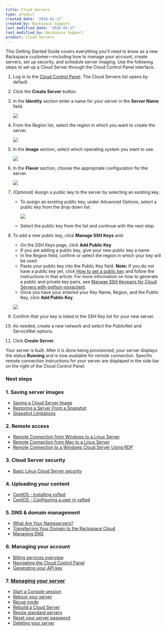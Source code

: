 ```yaml
---
title: Cloud Servers
type: product
created_date: '2016-01-17'
created_by: Rackspace Support
last_modified_date: '2016-01-17'
last_modified_by: Rackspace Support
product: Cloud Servers
---
```


This Getting Started Guide covers everything you'll need to know as a
new Rackspace customer&mdash;including how to manage your account, create
servers, set up security, and schedule server imaging.
Use the following steps to set up a Cloud Server through the Cloud
Control Panel interface.

1.  Log in to the [Cloud Control
    Panel](https://mycloud.rackspace.com). The Cloud Servers list opens
    by default.
2.  Click the **Create Server** button.
3.  In the **Identity** section enter a name for your server in
    the **Server Name** field.

      ![](https://8026b2e3760e2433679c-fffceaebb8c6ee053c935e8915a3fbe7.ssl.cf2.rackcdn.com/field/image/Screen%20Shot%202015-01-14%20at%209.12.15%20AM.png)

4.  From the Region list, select the region in which you want to create
    the server.

    ![](https://8026b2e3760e2433679c-fffceaebb8c6ee053c935e8915a3fbe7.ssl.cf2.rackcdn.com/field/image/Screen%20Shot%202015-01-14%20at%209.13.25%20AM.png)
     
5.  In the **Image** section, select which operating system you want to
    use.

    ![](https://8026b2e3760e2433679c-fffceaebb8c6ee053c935e8915a3fbe7.ssl.cf2.rackcdn.com/field/image/Screen%20Shot%202015-01-14%20at%209.15.30%20AM.png)
     
6.  In the **Flavor** section, choose the appropriate configuration for
    the server.

    ![](https://8026b2e3760e2433679c-fffceaebb8c6ee053c935e8915a3fbe7.ssl.cf2.rackcdn.com/field/image/Screen%20Shot%202015-01-14%20at%209.16.55%20AM.png)
7.  *(Optional)* Assign a public key to the server by selecting an
    existing key.
     
    -   To assign an existing public key, under Advanced Options, select
        a public key from the drop down list.

        ![](https://8026b2e3760e2433679c-fffceaebb8c6ee053c935e8915a3fbe7.ssl.cf2.rackcdn.com/field/image/Screen%20Shot%202015-01-14%20at%209.18.41%20AM.png)

    -   Select the public key from the list and continue with the
        next step.

8.  To add a new public key, click **Manage SSH Keys** and:

    -   On the SSH Keys page, click **Add Public Key**
    -   If you are adding a public key, give your new public key a name
    -   In the Region field, confirm or select the region in which your
        key will be used
    -   Paste your public key into the Public Key field.
        **Note:** If you do not have a public key yet, click [How to get
        a public
        key](/how-to/connecting-to-a-server-using-ssh-on-linux-or-mac-os)
        and follow the instructions in that article.
                  For more information on how to generate a public and
        private key pairs, see
                  [Manage SSH Keypairs for Cloud Servers
        with-python-novaclient](/how-to/manage-ssh-key-pairs-for-cloud-servers-with-python-novaclient).
    -   Once you have your entered your Key Name, Region, and the Public
        Key, click **Add Public Key**.


    ![](https://8026b2e3760e2433679c-fffceaebb8c6ee053c935e8915a3fbe7.ssl.cf2.rackcdn.com/field/image/Screen%20Shot%202015-01-14%20at%209.30.59%20AM.png)
     
9.  Confirm that your key is listed in the SSH Key list for your new
    server.
     
10. As needed, create a new network and select the PublicNet and
    ServiceNet options.
     
11. Click **Create Server**.


Your server is built. After it is done being provisioned, your server
displays the status **Running** and is now available for remote
connection. Specific remote connection instructions for your server are 
displayed in the side bar on the right of the Cloud Control Panel.

 

### Next steps

### 1. Saving server images

-   [Saving a Cloud Server
    Image](/how-to/create-an-image-of-a-server-and-restore-a-server-from-a-saved-image)
-   [Restoring a Server From a
    Snapshot](/how-to/create-an-image-of-a-server-and-restore-a-server-from-a-saved-image)
-   [Snapshot
    Limitations](/how-to/rackspace-cloud-essentials-cloud-server-image-limitations)

### 2. Remote access

-   [Remote Connection from Windows to a Linux
    Server](/knowledge_center/index.php/Logging_in_via_Putty)
-   [Remote Connection from Mac to a Linux
    Server](/how-to/connecting-to-linux-from-mac-os-x-by-using-terminal)
-   [Remote Connection to a Windows Cloud Server Using
    RDP](/how-to/log-in-to-your-server-via-rdp-windows)

### 3. Cloud Server security

-   [Basic Linux Cloud Server
    security](/how-to/basic-cloud-server-security)[](/knowledge_center/index.php/Creating_an_Inbound_Port_Allow_Rule_for_Windows_Firewall_%28Windows_2008%29)

### 4. Uploading your content

-   [CentOS - Installing
    vsftpd](/how-to/rackspace-cloud-essentials-centos-installing-vsftpd)
-   [CentOS - Configuring a user in
    vsftpd](/how-to/rackspace-cloud-essentials-centos-configuring-a-user-in-vsftpd)

### 5. DNS & domain management

-   [What Are Your
    Nameservers?](/how-to/rackspace-cloud-essentials-what-are-your-name-servers)
-   [Transferring Your Domain to the Rackspace
    Cloud](/how-to/rackspace-cloud-essentials-transferring-your-domain-to-be-served-from-rackspace-cloud)
-   [Managing DNS](/how-to/create-dns-records-for-cloud-servers-with-the-control-panel)

### 6. Managing your account

-   [Billing services
    overview](/how-to/billing-services-overview)
-   [Navigating the Cloud Control
    Panel](/how-to/introducing-the-rackspace-cloud-control-panel)
-   [Generating your API
    key](/how-to/view-and-reset-your-api-key)

### 7. [Managing your server](/how-to/managing-your-server)

-   [Start a Console
    session](/how-to/start-a-console-session)
-   [Reboot your
    server](/how-to/reboot-your-server)
-   [Recue
    mode](/how-to/rescue-mode)
-   [Rebuild a Cloud
    Server](/how-to/rebuild-a-cloud-server)
-   [Resize standard
    servers](/how-to/managing-your-server-resizing-standard-and-general-purpose-servers)
-   [Reset your server
    password](/how-to/reset-your-server-password)
-   [Deleting your
    server](/how-to/deleting-your-server)
